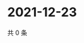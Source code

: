 # 2021-12-23

共 0 条

<!-- BEGIN WEIBO -->
<!-- 最后更新时间 Thu Dec 23 2021 22:13:34 GMT+0800 (China Standard Time) -->

<!-- END WEIBO -->
